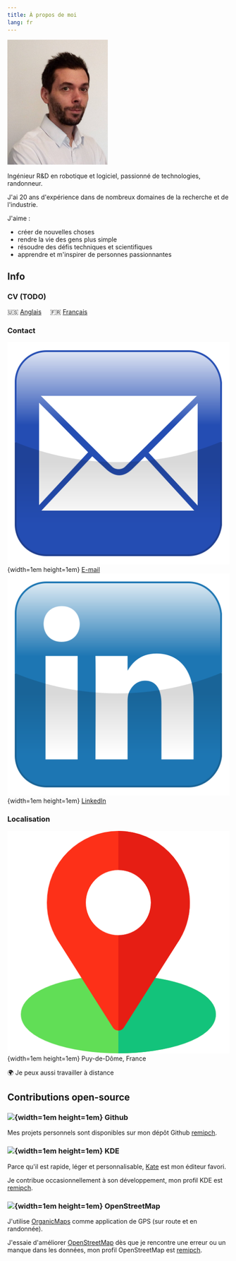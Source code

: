 ```yaml
---
title: À propos de moi
lang: fr
---
```


![](images/Remi-PEUCHOT.jpg)

Ingénieur R&D en robotique et logiciel, passionné de technologies, randonneur.

J'ai 20 ans d'expérience dans de nombreux domaines de la recherche et de l'industrie.

J'aime :

* créer de nouvelles choses
* rendre la vie des gens plus simple
* résoudre des défis techniques et scientifiques
* apprendre et m'inspirer de personnes passionnantes

## Info

### CV (TODO)

🇺🇸 [Anglais](Remi-PEUCHOT-en.pdf) &nbsp; &nbsp;
🇫🇷 [Français](Remi-PEUCHOT-fr.pdf)

### Contact

![](images/email.svg){width=1em height=1em}  [E-mail](mailto:remipch@proton.me) &nbsp; &nbsp;
![](images/linkedin.svg){width=1em height=1em}  [LinkedIn](https://www.linkedin.com/in/peuchotremi)

### Localisation

![](images/location.png){width=1em height=1em} Puy-de-Dôme, France

🌍 Je peux aussi travailler à distance

## Contributions open-source

### ![](images/github.ico){width=1em height=1em} Github

Mes projets personnels sont disponibles sur mon dépôt Github [remipch](https://github.com/remipch).

### ![](images/kde.ico){width=1em height=1em} KDE

Parce qu'il est rapide, léger et personnalisable, [Kate](https://kate-editor.org/) est mon éditeur favori.

Je contribue occasionnellement à son développement, mon profil KDE est [remipch](https://invent.kde.org/remipch).

### ![](images/openstreetmap.ico){width=1em height=1em} OpenStreetMap

J'utilise [OrganicMaps](https://organicmaps.app/) comme application de GPS (sur route et en randonnée).

J'essaie d'améliorer [OpenStreetMap](https://www.openstreetmap.org/) dès que je rencontre une erreur ou un manque dans les données,
mon profil OpenStreetMap est [remipch](https://www.openstreetmap.org/user/remipch).
